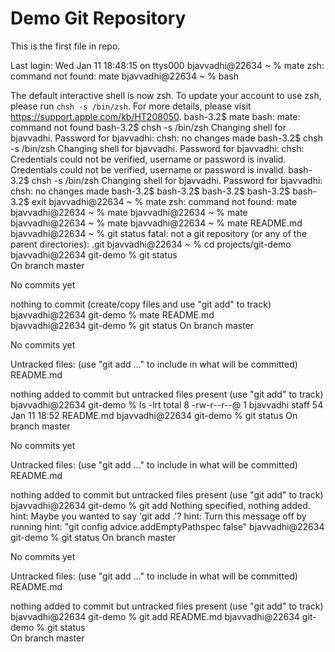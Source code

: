 # Demo Git Repository

This is the first file in repo.


Last login: Wed Jan 11 18:48:15 on ttys000
bjavvadhi@22634 ~ % mate
zsh: command not found: mate
bjavvadhi@22634 ~ % bash

The default interactive shell is now zsh.
To update your account to use zsh, please run `chsh -s /bin/zsh`.
For more details, please visit https://support.apple.com/kb/HT208050.
bash-3.2$ mate
bash: mate: command not found
bash-3.2$ chsh -s /bin/zsh
Changing shell for bjavvadhi.
Password for bjavvadhi: 
chsh: no changes made
bash-3.2$ chsh -s /bin/zsh
Changing shell for bjavvadhi.
Password for bjavvadhi: 
chsh: Credentials could not be verified, username or password is invalid.  Credentials could not be verified, username or password is invalid.
bash-3.2$ chsh -s /bin/zsh
Changing shell for bjavvadhi.
Password for bjavvadhi: 
chsh: no changes made
bash-3.2$ 
bash-3.2$ 
bash-3.2$ 
bash-3.2$ 
bash-3.2$ exit
bjavvadhi@22634 ~ % mate
zsh: command not found: mate
bjavvadhi@22634 ~ % mate
bjavvadhi@22634 ~ % mate
bjavvadhi@22634 ~ % mate
bjavvadhi@22634 ~ % mate README.md
bjavvadhi@22634 ~ % git status
fatal: not a git repository (or any of the parent directories): .git
bjavvadhi@22634 ~ % cd projects/git-demo 
bjavvadhi@22634 git-demo % git status          
On branch master

No commits yet

nothing to commit (create/copy files and use "git add" to track)
bjavvadhi@22634 git-demo % mate README.md      
bjavvadhi@22634 git-demo % git status
On branch master

No commits yet

Untracked files:
  (use "git add <file>..." to include in what will be committed)
	README.md

nothing added to commit but untracked files present (use "git add" to track)
bjavvadhi@22634 git-demo % ls -lrt
total 8
-rw-r--r--@ 1 bjavvadhi  staff  54 Jan 11 18:52 README.md
bjavvadhi@22634 git-demo % git status
On branch master

No commits yet

Untracked files:
  (use "git add <file>..." to include in what will be committed)
	README.md

nothing added to commit but untracked files present (use "git add" to track)
bjavvadhi@22634 git-demo % git add
Nothing specified, nothing added.
hint: Maybe you wanted to say 'git add .'?
hint: Turn this message off by running
hint: "git config advice.addEmptyPathspec false"
bjavvadhi@22634 git-demo % git status
On branch master

No commits yet

Untracked files:
  (use "git add <file>..." to include in what will be committed)
	README.md

nothing added to commit but untracked files present (use "git add" to track)
bjavvadhi@22634 git-demo % git add README.md 
bjavvadhi@22634 git-demo % git status       
On branch master


